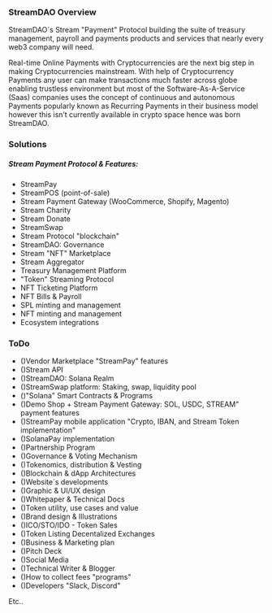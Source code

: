 ### StreamDAO Overview

StreamDAO´s Stream "Payment" Protocol building the suite of treasury management, payroll and payments products and services that nearly every web3 company will need.

Real-time Online Payments with Cryptocurrencies are the next big step in making Cryptocurrencies mainstream. With help of Cryptocurrency Payments any user can make transactions much faster across globe enabling trustless environment but most of the Software-As-A-Service (Saas) companies uses the concept of continuous and autonomous Payments popularly known as Recurring Payments in their business model however this isn’t currently available in crypto space hence was born StreamDAO.

### Solutions

##### Stream Payment Protocol & Features:

- StreamPay
- StreamPOS (point-of-sale)
- Stream Payment Gateway (WooCommerce, Shopify, Magento)
- Stream Charity
- Stream Donate
- StreamSwap
- Stream Protocol "blockchain"
- StreamDAO: Governance
- Stream "NFT" Marketplace
- Stream Aggregator
- Treasury Management Platform
- "Token" Streaming Protocol
- NFT Ticketing Platform
- NFT Bills & Payroll
- SPL minting and management
- NFT minting and management
- Ecosystem integrations


### ToDo

- ()Vendor Marketplace "StreamPay" features
- ()Stream API
- ()StreamDAO: Solana Realm
- ()StreamSwap platform: Staking, swap, liquidity pool
- ()"Solana" Smart Contracts & Programs
- ()Demo Shop + Stream Payment Gateway: SOL, USDC, STREAM" payment features
- ()StreamPay mobile application "Crypto, IBAN, and Stream Token implementation"
- ()SolanaPay implementation
- ()Partnership Program
- ()Governance & Voting Mechanism
- ()Tokenomics, distribution & Vesting
- ()Blockchain & dApp Architectures
- ()Website´s developments
- ()Graphic & UI/UX design
- ()Whitepaper & Technical Docs
- ()Token utility, use cases and value
- ()Brand design & Illustrations
- ()ICO/STO/IDO - Token Sales
- ()Token Listing Decentalized Exchanges
- ()Business & Marketing plan
- ()Pitch Deck
- ()Social Media
- ()Technical Writer & Blogger
- ()How to collect fees "programs"
- ()Developers "Slack, Discord"

Etc..
